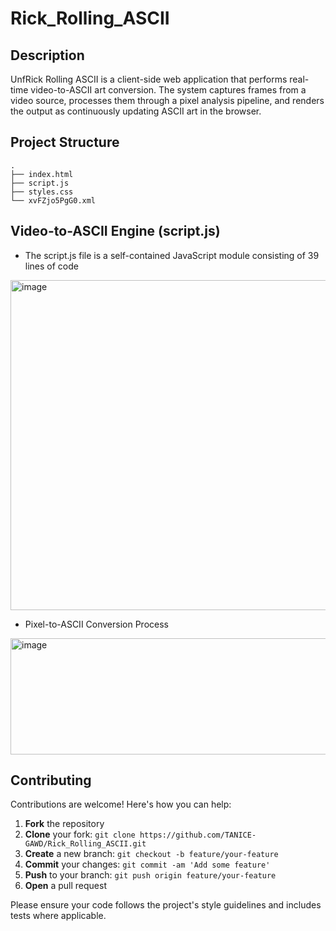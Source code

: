 # Rick_Rolling_ASCII



##  Description

UnfRick Rolling ASCII is a client-side web application that performs real-time video-to-ASCII art conversion. The system captures frames from a video source, processes them through a pixel analysis pipeline, and renders the output as continuously updating ASCII art in the browser.

##  Project Structure

```
.
├── index.html
├── script.js
├── styles.css
└── xvFZjo5PgG0.xml
```

## Video-to-ASCII Engine (script.js)
- The script.js file is a self-contained JavaScript module consisting of 39 lines of code

<img width="858" height="528" alt="image" src="https://github.com/user-attachments/assets/da7d1167-3afe-400d-8d52-0623bbb22628" />

- Pixel-to-ASCII Conversion Process


<img width="1659" height="186" alt="image" src="https://github.com/user-attachments/assets/ab262eeb-de20-48be-904c-a07be13c4abc" />



##  Contributing

Contributions are welcome! Here's how you can help:

1. **Fork** the repository
2. **Clone** your fork: `git clone https://github.com/TANICE-GAWD/Rick_Rolling_ASCII.git`
3. **Create** a new branch: `git checkout -b feature/your-feature`
4. **Commit** your changes: `git commit -am 'Add some feature'`
5. **Push** to your branch: `git push origin feature/your-feature`
6. **Open** a pull request

Please ensure your code follows the project's style guidelines and includes tests where applicable.
